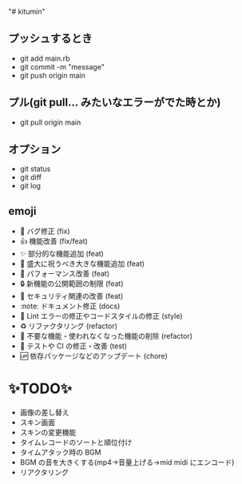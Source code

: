 "# kitumin"

## プッシュするとき

- git add main.rb
- git commit -m "message"
- git push origin main

## プル(git pull... みたいなエラーがでた時とか)

- git pull origin main

## オプション

- git status
- git diff
- git log

## emoji

- :bug: バグ修正 (fix)
- :+1: 機能改善 (fix/feat)
- :sparkles: 部分的な機能追加 (feat)
- :tada: 盛大に祝うべき大きな機能追加 (feat)
- :rocket: パフォーマンス改善 (feat)
- :lock: 新機能の公開範囲の制限 (feat)
- :cop: セキュリティ関連の改善 (feat)
- :note: ドキュメント修正 (docs)
- :shirt: Lint エラーの修正やコードスタイルの修正 (style)
- :recycle: リファクタリング (refactor)
- :shower: 不要な機能・使われなくなった機能の削除 (refactor)
- :green_heart: テストや CI の修正・改善 (test)
- :up: 依存パッケージなどのアップデート (chore)

# :sparkles:TODO:sparkles:

- 画像の差し替え
- スキン画面
- スキンの変更機能
- タイムレコードのソートと順位付け
- タイムアタック時の BGM
- BGM の音を大きくする(mp4->音量上げる->mid midi にエンコード)
- リアクタリング

